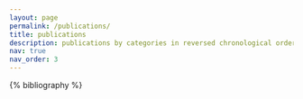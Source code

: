 ```yaml
---
layout: page
permalink: /publications/
title: publications
description: publications by categories in reversed chronological order. generated by jekyll-scholar.
nav: true
nav_order: 3
---
```


<div class="publications">

{% bibliography %}

</div>
